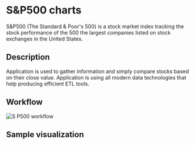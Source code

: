 # S&P500 charts

S&P500 (The Standard & Poor's 500) is a stock market index tracking the stock performance of the 500 the largest companies listed on stock exchanges in the United States.

## Description

Application is used to gather information and simply compare stocks based on their close value. Application is using all modern data technologies that help producing efficient ETL tools.

## Workflow

![S P500 workflow](https://github.com/user-attachments/assets/c76b4a1d-bd88-4466-960d-d4793bedbbe3)


## Sample visualization


